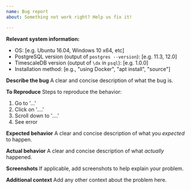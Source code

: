 ```yaml
---
name: Bug report
about: Something not work right? Help us fix it!

---
```


**Relevant system information:**
 - OS: [e.g. Ubuntu 16.04, Windows 10 x64, etc]
 - PostgreSQL version (output of `postgres --version`): [e.g. 11.3, 12.0]
 - TimescaleDB version (output of `\dx` in `psql`): [e.g. 1.0.0]
 - Installation method: [e.g., "using Docker", "apt install", "source"]

**Describe the bug**
A clear and concise description of what the bug is.

**To Reproduce**
Steps to reproduce the behavior:
1. Go to '...'
2. Click on '....'
3. Scroll down to '....'
4. See error

**Expected behavior**
A clear and concise description of what you _expected_ to happen.

**Actual behavior**
A clear and concise description of what _actually_ happened.

**Screenshots**
If applicable, add screenshots to help explain your problem.

**Additional context**
Add any other context about the problem here.
